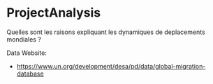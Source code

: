 ﻿# ProjectAnalysis

Quelles sont les raisons expliquant les dynamiques de deplacements mondiales ?


Data Website:
- https://www.un.org/development/desa/pd/data/global-migration-database
